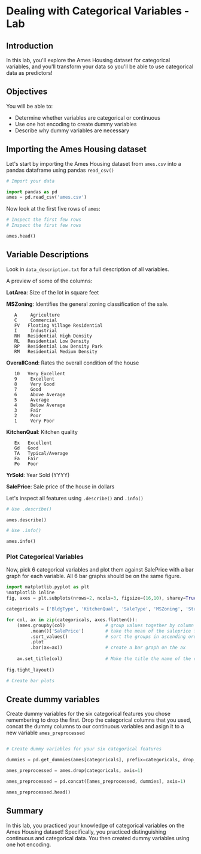 
# Dealing with Categorical Variables - Lab

## Introduction
In this lab, you'll explore the Ames Housing dataset for categorical variables, and you'll transform your data so you'll be able to use categorical data as predictors!

## Objectives
You will be able to:
* Determine whether variables are categorical or continuous
* Use one hot encoding to create dummy variables
* Describe why dummy variables are necessary

## Importing the Ames Housing dataset

Let's start by importing the Ames Housing dataset from ``ames.csv`` into a pandas dataframe using pandas ``read_csv()``


```python
# Import your data

import pandas as pd
ames = pd.read_csv('ames.csv')
```

Now look at the first five rows of `ames`:  


```python
# Inspect the first few rows
# Inspect the first few rows

ames.head()
```

## Variable Descriptions
Look in ``data_description.txt`` for a full description of all variables.

A preview of some of the columns:

**LotArea**: Size of the lot in square feet

**MSZoning**: Identifies the general zoning classification of the sale.
		
       A	 Agriculture
       C	 Commercial
       FV	Floating Village Residential
       I	 Industrial
       RH	Residential High Density
       RL	Residential Low Density
       RP	Residential Low Density Park 
       RM	Residential Medium Density

**OverallCond**: Rates the overall condition of the house

       10	Very Excellent
       9	 Excellent
       8	 Very Good
       7	 Good
       6	 Above Average	
       5	 Average
       4	 Below Average	
       3	 Fair
       2	 Poor
       1	 Very Poor

**KitchenQual**: Kitchen quality

       Ex	Excellent
       Gd	Good
       TA	Typical/Average
       Fa	Fair
       Po	Poor

**YrSold**: Year Sold (YYYY)

**SalePrice**: Sale price of the house in dollars

Let's inspect all features using `.describe()` and `.info()`


```python
# Use .describe()

ames.describe()
```


```python
# Use .info()

ames.info()
```

### Plot Categorical Variables

Now, pick 6 categorical variables and plot them against SalePrice with a bar graph for each variable. All 6 bar graphs should be on the same figure.


```python
import matplotlib.pyplot as plt
%matplotlib inline
fig, axes = plt.subplots(nrows=2, ncols=3, figsize=(16,10), sharey=True)

categoricals = ['BldgType', 'KitchenQual', 'SaleType', 'MSZoning', 'Street', 'Neighborhood']

for col, ax in zip(categoricals, axes.flatten()):
    (ames.groupby(col)               # group values together by column of interest
         .mean()['SalePrice']        # take the mean of the saleprice for each group
         .sort_values()              # sort the groups in ascending order
         .plot
         .bar(ax=ax))                # create a bar graph on the ax
    
    ax.set_title(col)                # Make the title the name of the column
    
fig.tight_layout()

# Create bar plots
```

## Create dummy variables

Create dummy variables for the six categorical features you chose remembering to drop the first. Drop the categorical columns that you used, concat the dummy columns to our continuous variables and asign it to a new variable `ames_preprocessed`


```python

# Create dummy variables for your six categorical features

dummies = pd.get_dummies(ames[categoricals], prefix=categoricals, drop_first=True)

ames_preprocessed = ames.drop(categoricals, axis=1)

ames_preprocessed = pd.concat([ames_preprocessed, dummies], axis=1)

ames_preprocessed.head()

```

## Summary

In this lab, you practiced your knowledge of categorical variables on the Ames Housing dataset! Specifically, you practiced distinguishing continuous and categorical data. You then created dummy variables using one hot encoding.
